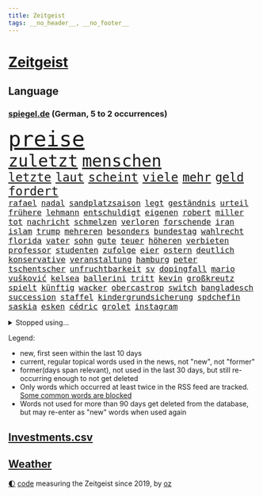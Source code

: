```yaml
---
title: Zeitgeist
tags: __no_header__, __no_footer__
---
```


# [Zeitgeist](https://oliz.io/zeitgeist/)

## Language

<h3><a href="https://www.spiegel.de" target="_blank">spiegel.de</a> (German, 5 to 2 occurrences)</h3>
<p style="font-family:monospace">
<span style="font-size:32pt"><a href="news_links.html#preise" class="current">preise</a></span>
<br>
<span style="font-size:25pt"><a href="news_links.html#zuletzt" class="current">zuletzt</a></span>
<span style="font-size:25pt"><a href="news_links.html#menschen" class="current">menschen</a></span>
<br>
<span style="font-size:18pt"><a href="news_links.html#letzte" class="current">letzte</a></span>
<span style="font-size:18pt"><a href="news_links.html#laut" class="current">laut</a></span>
<span style="font-size:18pt"><a href="news_links.html#scheint" class="current">scheint</a></span>
<span style="font-size:18pt"><a href="news_links.html#viele" class="current">viele</a></span>
<span style="font-size:18pt"><a href="news_links.html#mehr" class="current">mehr</a></span>
<span style="font-size:18pt"><a href="news_links.html#geld" class="current">geld</a></span>
<span style="font-size:18pt"><a href="news_links.html#fordert" class="current">fordert</a></span>
<br>
<span style="font-size:12pt"><a href="news_links.html#rafael" class="current">rafael</a></span>
<span style="font-size:12pt"><a href="news_links.html#nadal" class="current">nadal</a></span>
<span style="font-size:12pt"><a href="news_links.html#sandplatzsaison" class="new">sandplatzsaison</a></span>
<span style="font-size:12pt"><a href="news_links.html#legt" class="current">legt</a></span>
<span style="font-size:12pt"><a href="news_links.html#geständnis" class="current">geständnis</a></span>
<span style="font-size:12pt"><a href="news_links.html#urteil" class="current">urteil</a></span>
<span style="font-size:12pt"><a href="news_links.html#frühere" class="current">frühere</a></span>
<span style="font-size:12pt"><a href="news_links.html#lehmann" class="new">lehmann</a></span>
<span style="font-size:12pt"><a href="news_links.html#entschuldigt" class="current">entschuldigt</a></span>
<span style="font-size:12pt"><a href="news_links.html#eigenen" class="current">eigenen</a></span>
<span style="font-size:12pt"><a href="news_links.html#robert" class="current">robert</a></span>
<span style="font-size:12pt"><a href="news_links.html#miller" class="new">miller</a></span>
<span style="font-size:12pt"><a href="news_links.html#tot" class="current">tot</a></span>
<span style="font-size:12pt"><a href="news_links.html#nachricht" class="current">nachricht</a></span>
<span style="font-size:12pt"><a href="news_links.html#schmelzen" class="new">schmelzen</a></span>
<span style="font-size:12pt"><a href="news_links.html#verloren" class="current">verloren</a></span>
<span style="font-size:12pt"><a href="news_links.html#forschende" class="current">forschende</a></span>
<span style="font-size:12pt"><a href="news_links.html#iran" class="current">iran</a></span>
<span style="font-size:12pt"><a href="news_links.html#islam" class="new">islam</a></span>
<span style="font-size:12pt"><a href="news_links.html#trump" class="current">trump</a></span>
<span style="font-size:12pt"><a href="news_links.html#mehreren" class="current">mehreren</a></span>
<span style="font-size:12pt"><a href="news_links.html#besonders" class="current">besonders</a></span>
<span style="font-size:12pt"><a href="news_links.html#bundestag" class="current">bundestag</a></span>
<span style="font-size:12pt"><a href="news_links.html#wahlrecht" class="current">wahlrecht</a></span>
<span style="font-size:12pt"><a href="news_links.html#florida" class="current">florida</a></span>
<span style="font-size:12pt"><a href="news_links.html#vater" class="current">vater</a></span>
<span style="font-size:12pt"><a href="news_links.html#sohn" class="current">sohn</a></span>
<span style="font-size:12pt"><a href="news_links.html#gute" class="current">gute</a></span>
<span style="font-size:12pt"><a href="news_links.html#teuer" class="current">teuer</a></span>
<span style="font-size:12pt"><a href="news_links.html#höheren" class="current">höheren</a></span>
<span style="font-size:12pt"><a href="news_links.html#verbieten" class="current">verbieten</a></span>
<span style="font-size:12pt"><a href="news_links.html#professor" class="current">professor</a></span>
<span style="font-size:12pt"><a href="news_links.html#studenten" class="current">studenten</a></span>
<span style="font-size:12pt"><a href="news_links.html#zufolge" class="current">zufolge</a></span>
<span style="font-size:12pt"><a href="news_links.html#eier" class="new">eier</a></span>
<span style="font-size:12pt"><a href="news_links.html#ostern" class="current">ostern</a></span>
<span style="font-size:12pt"><a href="news_links.html#deutlich" class="current">deutlich</a></span>
<span style="font-size:12pt"><a href="news_links.html#konservative" class="current">konservative</a></span>
<span style="font-size:12pt"><a href="news_links.html#veranstaltung" class="current">veranstaltung</a></span>
<span style="font-size:12pt"><a href="news_links.html#hamburg" class="current">hamburg</a></span>
<span style="font-size:12pt"><a href="news_links.html#peter" class="current">peter</a></span>
<span style="font-size:12pt"><a href="news_links.html#tschentscher" class="new">tschentscher</a></span>
<span style="font-size:12pt"><a href="news_links.html#unfruchtbarkeit" class="new">unfruchtbarkeit</a></span>
<span style="font-size:12pt"><a href="news_links.html#sv" class="current">sv</a></span>
<span style="font-size:12pt"><a href="news_links.html#dopingfall" class="current">dopingfall</a></span>
<span style="font-size:12pt"><a href="news_links.html#mario" class="current">mario</a></span>
<span style="font-size:12pt"><a href="news_links.html#vušković" class="current">vušković</a></span>
<span style="font-size:12pt"><a href="news_links.html#kelsea" class="new">kelsea</a></span>
<span style="font-size:12pt"><a href="news_links.html#ballerini" class="new">ballerini</a></span>
<span style="font-size:12pt"><a href="news_links.html#tritt" class="current">tritt</a></span>
<span style="font-size:12pt"><a href="news_links.html#kevin" class="current">kevin</a></span>
<span style="font-size:12pt"><a href="news_links.html#großkreutz" class="new">großkreutz</a></span>
<span style="font-size:12pt"><a href="news_links.html#spielt" class="current">spielt</a></span>
<span style="font-size:12pt"><a href="news_links.html#künftig" class="current">künftig</a></span>
<span style="font-size:12pt"><a href="news_links.html#wacker" class="new">wacker</a></span>
<span style="font-size:12pt"><a href="news_links.html#obercastrop" class="new">obercastrop</a></span>
<span style="font-size:12pt"><a href="news_links.html#switch" class="new">switch</a></span>
<span style="font-size:12pt"><a href="news_links.html#bangladesch" class="current">bangladesch</a></span>
<span style="font-size:12pt"><a href="news_links.html#succession" class="current">succession</a></span>
<span style="font-size:12pt"><a href="news_links.html#staffel" class="current">staffel</a></span>
<span style="font-size:12pt"><a href="news_links.html#kindergrundsicherung" class="current">kindergrundsicherung</a></span>
<span style="font-size:12pt"><a href="news_links.html#spdchefin" class="current">spdchefin</a></span>
<span style="font-size:12pt"><a href="news_links.html#saskia" class="current">saskia</a></span>
<span style="font-size:12pt"><a href="news_links.html#esken" class="current">esken</a></span>
<span style="font-size:12pt"><a href="news_links.html#cédric" class="new">cédric</a></span>
<span style="font-size:12pt"><a href="news_links.html#grolet" class="new">grolet</a></span>
<span style="font-size:12pt"><a href="news_links.html#instagram" class="current">instagram</a></span>
</p>
<details>
<summary>Stopped using...</summary>
<p class="former" style="font-size:12pt">
rote(894) steigenden(894) aufmerksamkeit(893) beobachten(893) freien(893) innenminister(893) konzerne(893) konfrontiert(892) myanmar(892) rechtsextreme(892) bundesrepublik(891) coronamaßnahmen(891) diktator(891) einwohner(891) endet(891) gemeinden(891) nazis(891) terroristen(891) apple(890) fbi(890) gerechtigkeit(890) höher(890) besitzer(889) elektroauto(889) planeten(889) präsidentschaftswahl(889) öfter(889) bayerische(888) legendären(888) minute(888) reiche(888) unerwartet(888) verriet(888) abstimmen(887) bilden(887) bloß(887) einführen(887) fahrzeuge(887) kontrolliert(887) maskenpflicht(887) november(887) polens(887) privaten(887) bundestagswahl(886) denkt(886) gebraucht(886) san(886) bmw(885) maß(885) niederländische(885) ringt(885) schlug(885) termin(885) verkündet(885) big(884) diplomaten(884) entdeckung(884) halle(884) herzogin(884) kamera(884) miteinander(884) nigeria(884) niveau(884) standort(884) feuerwehrleute(883) kandidaten(883) rettet(883) selben(883) fahrt(882) gastgeber(882) joachim(882) kochen(882) reißt(882) 3(881) lebte(881) premiere(881) schmidt(881) verhängen(881) warf(881) wären(881) sendet(880) wofür(880) aktiv(879) sichergestellt(879) verkaufen(879) 45(878) park(878) wende(878) flüchtlingen(877) genauso(877) null(877) potsdam(877) tödlich(877) bedeutung(876) stadion(876) ordnung(875) einnahmen(874) produzieren(874) feld(873) form(873) zerstören(873) distanziert(872) gefangene(872) meinen(872) tragödie(872) verbände(872) aufhalten(871) vieles(871) außerhalb(870) dich(870) kate(870) spanische(870) aufarbeitung(869) mehrerer(869) echten(868) einiger(868) abgelehnt(866) dran(865) vorne(865) bob(864) enttäuschung(863) istanbul(863) müsste(863) stress(863) beitrag(862) popstar(860) automatisch(859) bester(859) cduchef(859) entschuldigung(859) flagge(857) bundesnetzagentur(854) hinweis(853) 36(852) uhaft(849) erhöhen(843) ursprünglich(840) weltmeisterschaft(835) leiter(809) westliche(781) milliardär(776) gemüse(772) verlusten(754) 4000(746) ausländischen(735) wochenrückblick(714) angebote(712) 250(702) airline(701) zwischenfall(695) stoltenberg(688) fußballstar(686) holz(677) militärische(677) arbeitsmarkt(666) spiegelreporter(646) eröffnung(634) seither(630) volk(630) kümmern(627) drohenden(623) rechtens(612) australischen(607) ralf(603) bedankt(602) ermordung(599) flut(596) landsleute(595) 120(588) kameras(587) gesund(586) erkrankte(577) 400000(575) ali(574) alternative(573) händen(566) anlage(564) verstecken(564) befreiung(561) schlafen(561) illegaler(556) kalten(550) 73(549) söders(541) schnelles(537) abhängigkeit(528) bekräftigt(526) kurze(521) ruhestand(519) verständigt(514) parlamentarier(513) sprecherin(508) weißer(505) abu(504) feiertag(504) rhein(504) ungewöhnliche(498) stromausfall(497) euländer(496) fahndet(494) stadtteil(494) generationen(488) gerne(487) nutzung(486) eindringlichen(484) summen(484) rande(482) 77(478) trip(478) laura(475) energiekonzern(471) einfacher(468) waffenruhe(465) brennt(460) eukommissionschefin(457) einzig(447) bronze(444) ersatz(443) gefechte(441) waffenlieferungen(441) zerstörung(440) g7staaten(439) influencerin(436) ben(435) ansprüche(434) hinzu(432) ring(428) überwachung(428) großbrand(426) vettel(426) berichteten(422) wandern(422) bonn(421) unterscheiden(420) 2002(417) kambodscha(415) wagt(415) filmemacher(414) dresdner(413) albert(411) klitschko(409) journalismus(406) einheiten(404) verantwortlichen(402) verwaltung(395) 40000(391) silber(389) fortsetzen(383) gestärkt(382) inakzeptable(379) schildern(378) ukrainenews(376) vorab(376) vertreten(372) typ(365) rekordtief(363) breiten(361) ungewiss(361) klassenzimmer(359) raser(353) messerattacke(352) starkes(350) bezeichnen(348) dmitrij(347) dicke(346) überlebenden(346) fair(345) g20(345) spekulationen(343) abgrund(341) fußballweltmeisterschaft(341) spannung(341) weichen(340) ernste(337) täters(337) g7(336) entsprechend(334) ertrinken(334) locken(334) einsetzt(324) usdollar(322) hammer(321) regieren(320) ärztinnen(320) fahrräder(314) halt(314) verdrängen(309) fragwürdige(308) el(307) momentan(303) ereignete(300) klimakatastrophe(300) r(300) empfindet(298) lngterminal(298) cannabis(297) demonstrierende(296) zumutung(295) debattiert(293) verklagen(293) zeremonie(292) dividende(291) heimspiel(291) kaiserslautern(290) 22jähriger(288) französischer(286) tiefer(286) belegt(284) dfbpokals(284) laufender(284) save(284) dokument(283) exmann(283) kaffee(282) tempel(282) kapazitäten(281) furore(278) voraussichtlich(276) hast(274) bewiesen(273) geschrumpft(273) maschine(273) gelöscht(272) uniper(271) attraktiver(270) baum(270) zwillinge(270) ryan(268) internationales(267) unentschieden(266) verbraucherzentrale(265) dokumentation(263) energieversorger(263) plädieren(262) fünfmal(257) bruttoinlandsprodukt(256) nennen(256) bleibe(255) kampagne(255) genauer(254) davis(253) erhöhungen(253) uneins(253) verteilen(253) geschichtenewsletter(252) islamische(251) schmerzhaft(250) stören(249) vernichtet(249) medizinische(247) berlinneukölln(245) trendwende(245) gestrandete(244) koffer(244) bond(243) grundstück(243) saale(243) fasst(240) pipeline(240) verleihung(239) geräumt(238) umweltschützer(238) ältesten(237) victoria(236) linien(233) korrekt(232) tim(232) schönheitsideale(230) kilowattstunde(227) üppige(227) waffensysteme(226) children(225) zweitgrößte(225) kater(224) protestbewegung(224) feierabend(223) 89(222) volksheld(222) erhielten(221) island(221) flüsse(220) 25000(219) indirekt(218) raketenangriffen(217) wunderbar(216) durchzusetzen(215) terminal(215) selbstbewusstsein(214) komplikationen(213) parken(213) geistlichen(210) porträt(209) ramona(209) aufzugeben(207) beworben(207) rot(206) achtziger(204) klappen(202) aufsicht(201) klimaprotest(201) missverständnis(200) regenfällen(200) telekom(200) kündigung(199) geprallt(198) oppositionschef(198) goldener(197) schmuck(196) autobiografie(195) gefährdung(195) intrigen(195) trauma(195) ökologisch(195) 1992(194) milliardengewinne(194) umweltfreundlich(194) bundesbank(193) eben(193) überreste(193) rihanna(192) satellitenbilder(192) zurückkehren(192) zuschuss(191) bonus(190) kanadischen(190) durchgang(189) heikler(189) kontroverse(189) verhaltens(189) flüchtlingsunterkunft(188) badenwürttembergischen(186) bewusstlos(185) recherche(183) bauart(182) kriminalität(182) nutzern(182) polizeichef(182) rechtsradikale(182) entkam(181) geburtenrate(181) prominenteste(181) harmonie(180) tarifstreit(180) ansonsten(179) befreiten(179) besessen(179) zuzug(179) ausgenutzt(178) sportlerin(178) 2050(177) wintershall(177) gaspreisbremse(176) ndr(176) potter(176) fortschrittlich(175) oregon(174) quer(173) erschließen(172) psychologin(172) unternehmensberatung(172) grenzgebiet(171) hingerichtet(171) machtwechsel(171) bootsunglück(170) hessischen(170) ehrung(169) gemäßigt(169) rekordhalter(169) sohnes(169) sprangen(169) windsor(169) zusage(169) abwahl(168) lahmzulegen(168) dreieinhalb(167) finanzämter(166) kurswechsel(166) hergestellt(165) symbole(165) vereine(164) verfängt(164) phoenix(163) vergnügen(163) müht(162) steven(162) teamkollegen(162) piqué(160) soldatin(160) tunesien(160) daniela(159) flüssigerdgas(159) raketenangriffe(159) zweifeln(159) belege(158) hungersnot(157) immunsystem(157) überraschte(157) 3500(156) direktor(156) menschenrechtsaktivisten(156) ukrainefeldzug(155) unovollversammlung(155) zusammengestoßen(155) kapitalmarkt(154) parolen(154) regierenden(153) überbringen(153) übergewicht(153) erzielen(152) forscht(152) 23jährige(151) ausgegeben(151) geiger(151) kaltluft(151) kurdische(151) wumms(151) ecken(150) rasanter(150) verachtung(150) desinformation(149) drehbücher(149) labourpartei(149) weltbank(149) anerkannt(148) dominik(148) lawine(147) streits(147) deckel(146) osterinsel(146) schönheit(146) schweben(145) energiepreisbremse(144) gerechte(144) mats(144) teenagerin(144) unverständnis(144) absolviert(143) emanzipation(142) mullahregime(142) daei(141) carolina(140) minsk(140) steve(140) unternommen(140) höchststrafe(139) tankstellen(139) abgefeuert(138) aufsichtsrat(138) schulterschluss(138) topspieler(138) gewehrt(137) hot(137) jemanden(137) katholischer(136) neudelhi(136) obst(136) tottenham(136) wiederholung(136) year(136) befragung(135) erleichterung(135) harrt(135) mitarbeiterinnen(135) hilton(134) nächtlichen(134) sinnlos(134) titelfavorit(134) uskonzern(134) boulevardzeitung(133) zusammenstößen(133) fassungslosigkeit(132) gestohlenen(132) limit(132) nüchtern(132) orden(132) steuert(132) versichert(132) ceo(130) kerzen(130) loben(130) tieres(130) mitarbeitern(129) schmid(129) sibirien(128) zubereitet(128) aktionäre(127) del(126) rücktrittsankündigung(126) ulm(126) rechtsextremist(125) wohnungsnot(125) as(124) düster(124) volkswirtschaft(124) schossen(123) verborgen(123) besserer(121) finanzaufsicht(121) meiden(121) singt(121) verbannen(121) ausharren(120) frühstück(120) korruptionsprozess(120) grenzregion(119) miles(119) südafrikas(119) dhabi(118) sozialamt(118) stadien(118) bowie(117) chinesisches(117) artenschutz(116) diktators(116) profit(116) staates(116) stellenabbau(116) stimmten(116) verschicken(116) verunsichert(116) itamar(115) basf(114) nordkoreanische(114) regimekritiker(114) umsatzeinbruch(114) neuartigen(113) abbauen(112) angestoßen(112) prophezeit(112) skispringen(112) straßenblockaden(112) maren(111) skispringerin(111) süß(111) zukommt(111) chefposten(110) gedroht(110) ohr(110) winterpause(110) hirn(109) kassierten(109) protestierende(109) traunstein(109) mediathek(108) nevada(108) exemplare(107) pakistanischen(107) sieges(107) tribüne(107) unterschriften(107) dea(106) nutzerinnen(106) pasta(106) prangt(106) schädel(106) winterschlaf(106) gewöhnt(105) bewaffneter(104) erdgasförderung(104) ließe(104) traumjob(104) welch(104) lieder(103) militärpräsenz(103) mitreden(103) segler(103) vollen(102) frontal(101) game(101) kunstwerk(101) prorussische(101) raketentest(101) wagnergruppe(101) bräuchten(100) gegenentwurf(100) linus(100) saarlouis(100) reste(98) ökotest(98) angriffskrieges(97) krisenmanagement(97) landeshauptstadt(97) banker(96) eisige(96) leeren(96) madonna(96) spielmacher(96) bewaffneten(95) goldenen(95) labor(95) persönlichkeit(95) regierende(95) terrorisiert(95) toyota(95) emails(94) metalband(94) nordirlandprotokoll(94) naturschützer(93) akzeptanz(92) flüchtete(92) krachend(92) sangen(92) auffällige(91) befindlichkeiten(91) cook(91) ferner(91) klimabericht(91) mac(91) mühsam(91) paartherapeuten(91) unmöglich(91) verschanzen(91) dominanz(90) erdbebens(90) erhob(90) erwürgt(90) sattel(90) steuerzahlerbund(90) gespült(89) hochfahren(89) streitkräften(89) treffers(89) ungewöhnlicher(89) kombination(88) rassismusvorwurf(88) rächt(88) tumor(88) vizeweltmeister(88) würstchen(88) ähnlicher(88) aufgelöst(87) biograf(87) cloppenburg(87) fynn(87) geschützten(87) kliemann(87) prämie(87) 170000(86) bukele(86) escooter(86) gebrannt(86) lila(86) milliardensubventionen(86) nachholbedarf(86) nayib(86) parlamentsausschuss(86) polarlichter(86) preisbremsen(86) salvador(86) trieb(86) vätern(86) wunderbare(86) filzskandal(85) illerkirchberg(85) oberhof(85) rammt(85) strukturelle(85) woke(85) herzop(84) millionenpublikum(84) pfarrer(84) regierungsbündnis(84) schlapp(84) sicherungsverwahrung(84) armbruster(83) autobahnbau(83) autopilot(83) bands(83) gefälschten(83) hecking(83) nathalie(83) sanktionsumgehung(83) 70000(82) angehören(82) euparlamentspräsidentin(82) kundgebung(82) metsola(82) raucher(82) thessaloniki(82) traditionellen(82) wegfall(82) co2speicher(81) drangen(81) fremden(80) gasspeichern(80) pionier(80) verlässlichen(80) down(79) einwanderer(79) mindern(79) prestige(79) roberta(79) verheerendes(79) vorlegen(79) annahme(78) cold(78) grundlegenden(78) mexikostadt(78) mitgliedsländer(78) revolutionswächter(78) schatz(78) strikten(78) unerwarteter(78) winterwetter(78) hungern(77) rechtmäßigkeit(77) rückenschmerzen(77) satzung(77) üppig(77) biennale(76) ganzer(76) kuratiert(76) quote(76) raumkapsel(76) sagten(76) untersuchungsbericht(76) venedig(76) verspannungen(76) vorweg(76) weber(76) brustkrebs(75) feldern(75) frost(75) öffentlichkeitswirksam(75) auflage(74) bayerisches(74) großstädte(74) lecker(74) todesliste(74) afdpolitikerin(73) arbeitszeiten(73) besserung(73) boom(73) bußgeld(73) geeilt(73) tiefgarage(73) zankt(73) aufgehört(72) entfremdung(72) krebstherapie(72) rechtsextremisten(72) zufriedener(72) autoritäre(71) festivals(71) gebühren(71) gängige(71) häftlinge(71) mitsamt(71) niederbayern(71) schilderte(71) sojuskapsel(71) theaterleiter(71) verharmlosung(71) wahnsinn(71) wettern(71) genehmigungen(70) filmfestival(69) möglichem(69) politikers(69) unterstütze(69) abgewickelt(68) abschlussdokument(68) lüdenscheid(68) saßen(68) unablässig(68) benfica(67) höhen(67) schein(67) akute(66) patientenschützer(66) wolodymir(66) zwischenbilanz(66) christdemokraten(65) häuslicher(65) irrtum(65) ludwigshafen(65) michail(65) relativiert(65) tauchern(65) berufungsverfahren(64) fahrzeugen(64) fleischwolf(64) geförderte(64) granate(64) kambodschanischen(64) kandidatin(64) mandat(64) neutral(64) bolivien(63) coronatestpflicht(63) hochhaus(63) lautstarker(63) raumfahrer(63) autobahnbrücke(62) graf(62) lügenmärchen(62) seeler(62) stiehlt(62) 2005(61) süditalien(61) wohlstand(61) basketballprofi(60) griechen(60) juan(60) werft(60) beendigung(59) gesundheitsamt(59) rückgrat(59) schiene(59) ampelbündnis(58) fehlendes(58) klausur(58) silvesterkrawallen(58) wellinger(58) behördenangaben(57) bewahren(57) demokratisch(57) vorgesetzter(57) 250000(56) anteilnahme(56) bildungsungerechtigkeit(56) charlotte(56) euabgeordneter(56) gesichtet(56) jungstar(56) kommender(56) minderjährigen(56) türmt(56) verschärfte(56) abgesichert(55) abzukassieren(55) airbnb(55) allheilmittel(55) ausmisten(55) bänke(55) franco(55) ruhm(55) 34jährige(54) 365(54) arbeitslosenquote(54) kräften(54) wikipedia(54) babysitter(53) dunkler(53) ebikes(53) einbrechen(53) energieträger(53) ergänzen(53) europäisches(53) palästinensern(53) umarmen(53) verkehrssicherheit(53) altbacken(52) galaxien(52) gemessen(52) romeo(52) ärgerte(52) ausrede(51) bundespolitische(51) härteste(51) leopard(51) schild(51) spdregierungschefin(51) technologie(51) filter(50) hanks(50) koks(50) langläuferinnen(50) neureuther(50) revanchiert(50) schreckschusswaffen(50) sensationell(50) antisemitischer(49) hereingefallen(49) kuriosen(49) titelrennen(49) trieben(49) wmgeneralprobe(49) überdenken(49) beschwört(48) büßen(48) mordverdachts(48) 14000(47) glamour(47) kassierte(47) vorwerfen(47) 425(46) automarkt(46) fehlerhaft(46) gefühlt(46) geldtransporter(46) hitlergruß(46) nudeln(46) pantera(46) winterstürme(46) antritt(45) bowl(45) frösche(45) gestörte(45) olympiadritte(45) passagen(45) platzverweis(45) queensland(45) vertraut(45) windenergieausbau(45) zaubertor(45) zurückgelassen(45) 1990(44) drittländer(44) formieren(44) hockeynationalmannschaft(44) manöver(44) nicolas(44) batteriewerk(43) durchschnittliche(43) jäger(43) katastrophalen(43) shakira(43) soße(43) antonio(42) exkommandeur(42) teich(42) verletzungspause(42) anja(41) fluchtroute(41) jelena(41) kürzen(41) sandsäcken(41) webb(41) zurückgreifen(41) schneeregen(40) theorien(40) versteht(40) 22jährigen(39) aufsichtsbehörde(39) ermuntert(39) grundsteuer(39) landtagswahl(39) only(39) robust(39) vermittlerrolle(39) bandenkriminalität(38) jubiläum(38) klammert(38) ohrfeige(38) schönheitswettbewerb(38) elektrischen(37) erdrosselt(37) hansgeorg(37) insekten(37) intendantin(37) maaßen(37) murray(37) nötigung(37) state(37) vorzubereiten(37) wmsilber(37) bekomme(36) generäle(36) highlight(36) militäreinsatz(36) stoppte(36) ausgeraubt(35) beschwerte(35) demut(35) jahrelangem(35) oberstaatsanwalt(35) ostdeutsche(35) portland(35) spiegelredakteurin(35) sportverein(35) césar(34) gramm(34) kürze(34) wunden(34) bobic(33) dragon(33) favoritin(33) fredi(33) friedliche(33) kriegsgerät(33) nachhaltige(33) oppositionsbündnis(33) stellvertretende(33) symbolische(33) wasserspeicher(33) hildburghausen(32) lawinenunglück(32) lebendig(32) rüffel(32) schöpfer(32) 18000(31) allergiker(31) felipe(31) hinzugefügt(31) kriegsbeginns(31) marius(31) aussuchen(30) geklauten(30) helsinki(30) kassenpatienten(30) transparente(30) werdende(30) leihmutterschaft(29) maroden(29) nachdruck(29) wandlung(29) amazonasregenwald(28) behielt(28) eon(28) pausen(28) streitfrage(28) tool(28) uefa(28) verschleppte(28) vorentscheid(28) attackieren(27) ausdauernd(27) ertrank(27) schlafzimmer(27) unterschätzte(27) bessert(26) paypal(26) sogenannter(26) zerreibt(26) überschattet(26) bip(25) co₂zertifikate(25) durchziehen(25) gewisser(25) kriegsflüchtlinge(25) regierungspartner(25) symbolträchtige(25) taugen(25) umgerechnet(25) weitestgehend(25) drückt(24) herrmanns(24) angegeben(23) eisgrenze(23) magen(23) propagandashow(23) schiffsunglück(23) skiwm(23) vernachlässigt(23) aktionären(22) battle(22) generalüberholung(22) kiwerkzeuge(22) kriegsjahr(22) solutions(22) stärkste(22) therapie(22) verkehrsverbünde(22) arbeitnehmervertreter(21) düsterer(21) pflichtdienst(21) reschke(21) teilnehmende(21) unterbinden(21) erklärungsnöte(20) halbmond(20) kletterte(20) konsens(20) leidenschaftlicher(20) mischte(20) ordentlich(20) scheiße(20) vernichtenden(20) abtransportiert(19) aufgerüstet(19) geredet(19) greifswald(19) nachbeben(19) überaus(19) einschränkung(18) kanälen(18) luftwaffenstützpunkt(18) müttern(18) reuter(18) schwindel(18) vereinfachen(18) wmgold(18) fünfstöckigen(17) geborene(17) nbageschichte(17) offenzulegen(17) potenzial(17) wohngebiete(17) wurzeln(17) auswendig(16) clippers(16) emblem(16) grafiken(16) michigan(16) plattner(16) sondierungsgespräche(16) 15jähriger(15) amalia(15) aufräumen(15) beraubt(15) olympiasieg(15) ratlos(15) schwarm(15) erleuchtet(14) hun(14) rezension(14) schwindet(14) sen(14) vermögensverwalter(14) antisemiten(13) brände(13) bunker(13) medienkonsum(13) schnittmengen(13) schätzings(13) tennisprofi(13) university(13) arbeitgeberverband(12) augsburger(12) ausstatten(12) belügen(12) hautfarbe(12) leuchtete(12) markanten(12) popsuperstar(12) sondierungen(12) weitergegeben(12) claire(11) deutschebanktochter(11) dsv(11) jüngster(11) profiling(11) racial(11) spdmitglied(11) verletzungssorgen(11) weitreichenden(11)
</p>
</details>
<p>Legend:
<ul>
<li><span class="new">new</span>, first seen within the last 10 days</li>
<li><span class="current">current</span>, regular topical words used in the news, not "new", not "former"</li>
<li><span class="former">former(days span relevant)</span>, not used in the last 30 days, but still re-occurring enough to not get deleted</li>
<li>Only words which occurred at least twice in the RSS feed are tracked. <a href="language/filters.py">Some common words are blocked</a></li>
<li>Words not used for more than 90 days get deleted from the database, but may re-enter as "new" words when used again</li>
</ul>
</p>

## [Investments](investments.html)[.csv](investments.csv)

## [Weather](weather.html)

<footer>
<a href="javascript:toggleTheme()" class="nav">🌓</a>
<a href="https://github.com/ooz/zeitgeist">code</a> measuring the Zeitgeist since 2019, by <a href="https://oliz.io">oz</a>
</footer>
